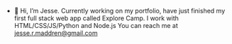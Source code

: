 - 👋 Hi, I’m Jesse.
Currently working on my portfolio, have just finished my first full stack web app called Explore Camp.
I work with HTML/CSS/JS/Python and Node.js
You can reach me at jesse.r.maddren@gmail.com


